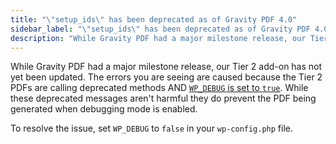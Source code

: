 ```yaml
---
title: "\"setup_ids\" has been deprecated as of Gravity PDF 4.0"
sidebar_label: "\"setup_ids\" has been deprecated as of Gravity PDF 4.0"
description: "While Gravity PDF had a major milestone release, our Tier 2 add-on has not. The errors are caused because of deprecated code AND WP_DEBUG being true."
---
```


While Gravity PDF had a major milestone release, our Tier 2 add-on has not yet been updated. The errors you are seeing are caused because the Tier 2 PDFs are calling deprecated methods AND [`WP_DEBUG` is set to `true`](https://codex.wordpress.org/WP_DEBUG). While these deprecated messages aren't harmful they do prevent the PDF being generated when debugging mode is enabled.

To resolve the issue, set `WP_DEBUG` to `false` in your `wp-config.php` file.